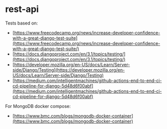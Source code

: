 # rest-api


Tests based on: 
- [https://www.freecodecamp.org/news/increase-developer-confidence-with-a-great-django-test-suite](https://www.freecodecamp.org/news/increase-developer-confidence-with-a-great-django-test-suite/)
- [https://docs.djangoproject.com/en/3.1/topics/testing/](https://docs.djangoproject.com/en/3.1/topics/testing/)
- [https://developer.mozilla.org/en-US/docs/Learn/Server-side/Django/Testing](https://developer.mozilla.org/en-US/docs/Learn/Server-side/Django/Testing)
- [https://medium.com/intelligentmachines/github-actions-end-to-end-ci-cd-pipeline-for-django-5d48d6f00abf](https://medium.com/intelligentmachines/github-actions-end-to-end-ci-cd-pipeline-for-django-5d48d6f00abf)


For MongoDB docker compose:
- [https://www.bmc.com/blogs/mongodb-docker-container](https://www.bmc.com/blogs/mongodb-docker-container)
